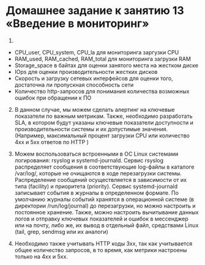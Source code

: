 # Домашнее задание к занятию 13 «Введение в мониторинг»

1.
- CPU_user, CPU_system, CPU_la для мониторинга заргузки CPU
- RAM_used, RAM_cached, RAM_total для мониторинга загрузки RAM
- Storage_space в байтах для оценки занятого места на жестком диске
- IOps для оценки производительности жестких дисков
- Скорость и загрузку сетевых интерфейсов для оценки того, достаточна ли пропускная способность сети
- Количество http-запросов для понимания количества возможных ошибок при обращении к ПО

2. В данном случае, мы можем сделать алертинг на ключевые показатели по важным метрикам. Также, необходимо разработать SLA, в котором будут указаны ключевые показатели доступности и производительности системы и их допустимые значения. (Например, максимальный процент загрузки CPU или количество 4хх и 5хх ответов по HTTP )

3. Можем воспользоваться встроенными в ОС Linux системами логирования: rsyslog и systemd-journald. Сервис rsyslog распределяет сообщения в соответствующие log-файлы в каталоге /var/log/, которые не очищаются в ходе перезагрузки системы.
Распределение сообщений осуществляется в зависимости от их типа (facility) и приоритета (priority).
Сервис systemd-journald записывает события в журналы в определенном формате. По умолчанию журналы событий хранятся в операционной системе (в директории /run/log/journal) до перезагрузки, но можно настроить и постоянное хранение.
Также, можно настроить вычитывание данных логов и отправку ключевых показателей и ошибок в мессенджер или на почту, либо же, их вывод в отдельный файл, средствами Linux (tail, grep, sendmsg или их аналоги)
 
4. Необходимо также учитывать HTTP коды 3xx, так как учитывается общее количество запросов, в то время, как метрики настроены только на 4хх и 5хх.
